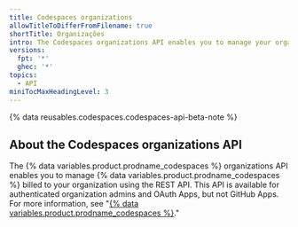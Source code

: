 ```yaml
---
title: Codespaces organizations
allowTitleToDifferFromFilename: true
shortTitle: Organizações
intro: The Codespaces organizations API enables you to manage your organization members codespaces using the REST API.
versions:
  fpt: '*'
  ghec: '*'
topics:
  - API
miniTocMaxHeadingLevel: 3
---
```


{% data reusables.codespaces.codespaces-api-beta-note %}

## About the Codespaces organizations API

The {% data variables.product.prodname_codespaces %} organizations API enables you to manage {% data variables.product.prodname_codespaces %} billed to your organization using the REST API. This API is available for authenticated organization admins and OAuth Apps, but not GitHub Apps. For more information, see "[{% data variables.product.prodname_codespaces %}](/codespaces)."
